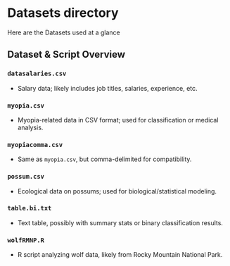 # Datasets directory

Here are the Datasets used at a glance

## Dataset & Script Overview

### `datasalaries.csv`
- Salary data; likely includes job titles, salaries, experience, etc.

### `myopia.csv`
- Myopia-related data in CSV format; used for classification or medical analysis.

### `myopiacomma.csv`
- Same as `myopia.csv`, but comma-delimited for compatibility.

### `possum.csv`
- Ecological data on possums; used for biological/statistical modeling.

### `table.bi.txt`
- Text table, possibly with summary stats or binary classification results.

### `wolfRMNP.R`
- R script analyzing wolf data, likely from Rocky Mountain National Park.

